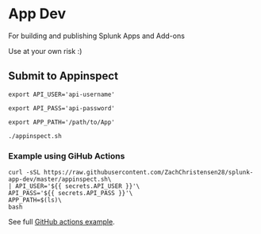 # App Dev

For building and publishing Splunk Apps and Add-ons

Use at your own risk :)

## Submit to Appinspect

```shell
export API_USER='api-username'

export API_PASS='api-password'

export APP_PATH='/path/to/App'

./appinspect.sh
```

### Example using GiHub Actions

```shell
curl -sSL https://raw.githubusercontent.com/ZachChristensen28/splunk-app-dev/master/appinspect.sh\
| API_USER='${{ secrets.API_USER }}'\
API_PASS='${{ secrets.API_PASS }}'\
APP_PATH=$(ls)\
bash
```

See full [GitHub actions example](https://github.com/ZachChristensen28/splunk-github-wfa/blob/main/.github/workflows/appinspect.yml).
